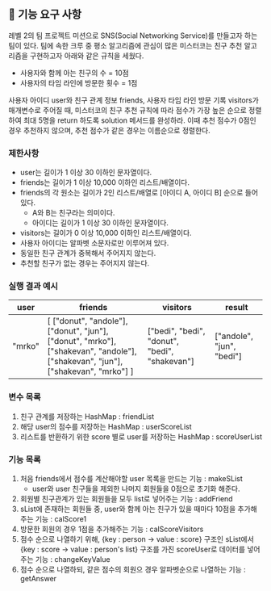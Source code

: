 ## 🚀 기능 요구 사항

레벨 2의 팀 프로젝트 미션으로 SNS(Social Networking Service)를 만들고자 하는 팀이 있다. 팀에 속한 크루 중 평소 알고리즘에 관심이 많은 미스터코는 친구 추천 알고리즘을 구현하고자 아래와 같은 규칙을 세웠다.

- 사용자와 함께 아는 친구의 수 = 10점 
- 사용자의 타임 라인에 방문한 횟수 = 1점

사용자 아이디 user와 친구 관계 정보 friends, 사용자 타임 라인 방문 기록 visitors가 매개변수로 주어질 때, 미스터코의 친구 추천 규칙에 따라 점수가 가장 높은 순으로 정렬하여 최대 5명을 return 하도록 solution 메서드를 완성하라. 이때 추천 점수가 0점인 경우 추천하지 않으며, 추천 점수가 같은 경우는 이름순으로 정렬한다.

### 제한사항

- user는 길이가 1 이상 30 이하인 문자열이다.
- friends는 길이가 1 이상 10,000 이하인 리스트/배열이다.
- friends의 각 원소는 길이가 2인 리스트/배열로 [아이디 A, 아이디 B] 순으로 들어있다.
  - A와 B는 친구라는 의미이다.
  - 아이디는 길이가 1 이상 30 이하인 문자열이다.
- visitors는 길이가 0 이상 10,000 이하인 리스트/배열이다.
- 사용자 아이디는 알파벳 소문자로만 이루어져 있다.
- 동일한 친구 관계가 중복해서 주어지지 않는다.
- 추천할 친구가 없는 경우는 주어지지 않는다.

### 실행 결과 예시

| user | friends | visitors | result |
| --- | --- | --- | --- |
| "mrko" | [ ["donut", "andole"], ["donut", "jun"], ["donut", "mrko"], ["shakevan", "andole"], ["shakevan", "jun"], ["shakevan", "mrko"] ] | ["bedi", "bedi", "donut", "bedi", "shakevan"] | ["andole", "jun", "bedi"] |

### 변수 목록
1. 친구 관계를 저장하는 HashMap : friendList
2. 해당 user의 점수를 저장하는 HashMap : userScoreList
3. 리스트를 반환하기 위한 score 별로 user를 저장하는 HashMap : scoreUserList

### 기능 목록
1. 처음 friends에서 점수를 계산해야할 user 목록을 만드는 기능 : makeSList 
   - user와 user 친구들을 제외한 나머지 회원들을 0점으로 초기화 해준다.
2. 회원별 친구관계가 있는 회원들을 모두 list로 넣어주는 기능 : addFriend
3. sList에 존재하는 회원들 중, user와 함께 아는 친구가 있을 때마다 10점을 추가해주는 기능 : calScore1
4. 방문한 회원의 경우 1점을 추가해주는 기능 : calScoreVisitors
5. 점수 순으로 나열하기 위해, {key : person -> value : score} 구조인 sList에서 
   {key : score -> value : person's list} 구조를 가진 scoreUser로 데이터를 넣어주는 기능 : changeKeyValue
6. 점수 순으로 나열하되, 같은 점수의 회원으 경우 알파벳순으로 나열하는 기능 : getAnswer